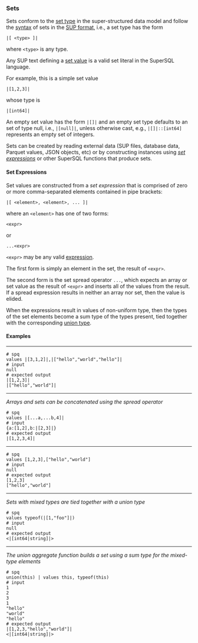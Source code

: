 ### Sets

Sets conform to the
[set type](../../formats/model.md#23-set)
in the super-structured data model and follow the
[syntax](../../formats/sup.md#253-set-type)
of sets in the [SUP format](../../formats/sup.md), i.e.,
a set type has the form
```
|[ <type> ]|
```
where `<type>` is any type.

Any SUP text defining a [set value](../../formats/sup.md#243-set-value)
is a valid set literal in the SuperSQL language.

For example, this is a simple set value
```
|[1,2,3]|
```
whose type is
```
|[int64]|
```

An empty set value has the form `|[]|` and
an empty set type defaults to an set of type null, i.e., `|[null]|`,
unless otherwise cast, e.g., `|[]|::[int64]` represents an empty set
of integers.

Sets can be created by reading external data (SUP files,
database data, Parquet values, JSON objects, etc) or by
constructing instances using
[_set expressions_](#set-expressions) or other
SuperSQL functions that produce sets.

#### Set Expressions

Set values are constructed from a _set expression_ that is comprised of
zero or more comma-separated elements contained in pipe brackets:
```
|[ <element>, <element>, ... ]|
```
where an `<element>` has one of two forms:
```
<expr>
```
or
```
...<expr>
```
`<expr>` may be any valid [expression](../expressions.md).

The first form is simply an element in the set, the result of `<expr>`.

The second form is the set spread operator `...`,
which expects an array or set value as
the result of `<expr>` and inserts all of the values from the result.  If a spread
expression results in neither an array nor set, then the value is elided.

When the expressions result in values of non-uniform type, then the types of the
set elements become a sum type of the types present,
tied together with the corresponding [union type](union.md).

#### Examples
---
```mdtest-spq
# spq
values |[3,1,2]|,|["hello","world","hello"]|
# input
null
# expected output
|[1,2,3]|
|["hello","world"]|
```
---

_Arrays and sets can be concatenated using the spread operator_
```mdtest-spq
# spq
values |[...a,...b,4]|
# input
{a:[1,2],b:|[2,3]|}
# expected output
|[1,2,3,4]|
```

---

```mdtest-spq
# spq
values [1,2,3],["hello","world"]
# input
null
# expected output
[1,2,3]
["hello","world"]
```

---

_Sets with mixed types are tied together with a union type_
```mdtest-spq
# spq
values typeof(|[1,"foo"]|)
# input
null
# expected output
<|[int64|string]|>
```

---

_The union aggregate function builds a set
using a sum type for the mixed-type elements_
```mdtest-spq
# spq
union(this) | values this, typeof(this)
# input
1
2
3
1
"hello"
"world"
"hello"
# expected output
|[1,2,3,"hello","world"]|
<|[int64|string]|>
```
